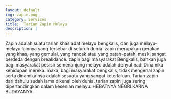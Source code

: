 ```yaml
---
layout: default
img: zapin.png
category: Services
title:  Tarian Zapin Melayu
description: |
---
```

  Zapin adalah suatu tarian khas adat melayu bengkalis, dan juga melayu-melayu lainnya yang tersebar di seluruh dunia. 
  zapin merupakan gerakan yang khas, yang gemulai, yang rancak atau yang patah-patah, meski sangat berdeda dengan breakdance.
  zapin bagi masyarakat Bengkalis, bahkan juga bagi masyarakat pesisir semenanjung melayu adalah denyut nadi Dinamika kehidupan mereka.
  maka, bagi masyarakat bengkalis, tidak mengenal zapin serta dinamika nya adalah sesuatu yang sangat keterlaluan.
  Tarian zapin dari dahulu sudah lama dikenal oleh dunia. tarian zapin juga sering dipertandingkan dalam kesenian melayu. HEBATNYA NEGRI KARNA BUDAYANYA.
